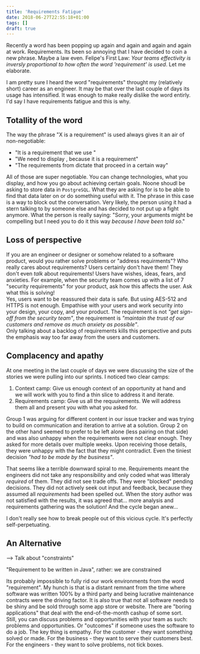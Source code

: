 ```yaml
---
title: 'Requirements Fatigue'
date: 2018-06-27T22:55:18+01:00
tags: []
draft: true
---
```


Recently a word has been popping up again and again and again and again at work. Requirements.
Its been so annoying that I have decided to coin a new phrase. Maybe a law even.
Felipe's First Law: _Your teams effectivity is inversly proportional to how often the word 'requirement' is used_.
Let me elaborate.

<!--more-->

I am pretty sure I heard the word "requirements" throught my (relatively short) career as an engineer.
It may be that over the last couple of days its usage has intensified.
It was enough to make really dislike the word entirly. I'd say I have requirements fatigue and this is why.

## Totallity of the word

The way the phrase "X is a requirement" is used always gives it an air of non-negotiable:

- "It is a requirement that we use <technology X>"
- "We need to display <X>, because it is a requirement"
- "The requirements from <Team X> dictate that proceed in a certain way"

All of those are super negotiable.
You can change technologies, what you display, and how you go about achieving certain goals.
Noone shoudl be asking to store data in `PostgreSQL`. What they are asking for is to be able to find that data later on or do something useful with it.
The phrase in this case is a way to block out the conversation.
Very likely, the person using it had a stern talking to by someone else and has decided to not put up a fight anymore.
What the person is really saying: "Sorry, your arguments might be compelling but I need you to do it this way _because I have been told so_."

## Loss of perspective

If you are an engineer or designer or somehow related to a software product, would you rather solve problems or "address requirments"?
Who really cares about requirements? Users certainly don't have them! They don't even _talk_ about requirements!
Users have wishes, ideas, fears, and anxieties.
For example, when the security team comes up with a list of 7 "security requirements" for your product, ask how this affects the user.
Ask what this is solving!  
Yes, users want to be reassured their data is safe. But using AES-512 and HTTPS is not enough.
Empathise with your users and work security into your design, your copy, and your product.
The requirement is not _"get sign-off from the security team"_, the requirement is _"maintain the trust of our customers and remove as much anxiety as possible"_.  
Only talking about a backlog of requirements kills this perspective and puts the emphasis way too far away from the users and customers.

## Complacency and apathy

At one meeting in the last couple of days we were discussing the size of the stories we were pulling into our sprints.
I noticed two clear camps:

1. Context camp: Give us enough context of an opportunity at hand and we will work with you to find a thin slice to address it and iterate.
2. Requirements camp: Give us all the requuirements. We will address them all and present you with what you asked for.

Group 1 was arguing for different content in our issue tracker and was trying to build on communication and iteration to arrive at a solution.
Group 2 on the other hand seemed to prefer to be left alone (less pairing on that side) and was also unhappy when the requirements were not clear enough.
They asked for more details over multiple weeks. Upon receiving those details, they were unhappy with the fact that they might contradict.
Even the tiniest decision _"had to be made by the business"_.

That seems like a terrible downward spiral to me. Requirements meant the engineers did not take any responsibility and only coded what was litteraly _required_ of them.
They did not see trade offs. They were "blocked" pending decisions. They did not actively seek out input and feedback, because they assumed all _requirements_ had been spelled out.
When the story author was not satisfied with the results, it was agreed that... more analysis and requirements gathering was the solution! And the cycle began anew...

I don't really see how to break people out of this vicious cycle. It's perfectly self-perpetuating.

## An Alternative

--> Talk about "constraints"

"Requirement to be written in Java", rather: we are constrained

Its probably impossible to fully rid our work environments from the word "requirement".
My hunch is that is a distant remnant from the time where software was written 100% by a third party and being lucrative maintenance contracts were the driving factor.
It is also true that not all software needs to be shiny and be sold through some app store or website.
There are "boring applications" that deal with the end-of-the-month cashup of some sort.
Still, you can discuss problems and opportunities with your team as such: problems and opportunities.
Or "outcomes" if someone uses the software to do a job.
The key thing is empathy.
For the customer - they want something solved or made.
For the business - they want to serve their customers best.
For the engineers - they want to solve problems, not tick boxes.
